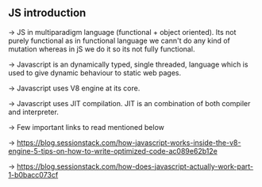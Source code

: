 ## JS introduction

-> JS in multiparadigm language (functional + object oriented). Its not purely functional as in functional language we cann't do any kind of mutation whereas in jS we do it so its not fully functional.

-> Javascript is an dynamically typed, single threaded, language which is used to give dynamic behaviour to static web pages.

-> Javascript uses V8 engine at its core.

-> Javascript uses JIT compilation. JIT is an combination of both compiler and interpreter.

-> Few important links to read mentioned below

-> https://blog.sessionstack.com/how-javascript-works-inside-the-v8-engine-5-tips-on-how-to-write-optimized-code-ac089e62b12e

-> https://blog.sessionstack.com/how-does-javascript-actually-work-part-1-b0bacc073cf
